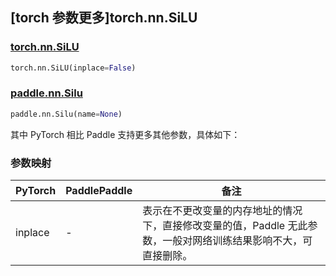 ## [torch 参数更多]torch.nn.SiLU

### [torch.nn.SiLU](https://pytorch.org/docs/stable/generated/torch.nn.SiLU.html#torch.nn.SiLU)

```python
torch.nn.SiLU(inplace=False)
```

### [paddle.nn.Silu](https://www.paddlepaddle.org.cn/documentation/docs/zh/api/paddle/nn/Silu_cn.html)

```python
paddle.nn.Silu(name=None)
```

其中 PyTorch 相比 Paddle 支持更多其他参数，具体如下：

### 参数映射

| PyTorch | PaddlePaddle | 备注                                                                                                            |
| ------- | ------------ | --------------------------------------------------------------------------------------------------------------- |
| inplace | -            | 表示在不更改变量的内存地址的情况下，直接修改变量的值，Paddle 无此参数，一般对网络训练结果影响不大，可直接删除。 |
